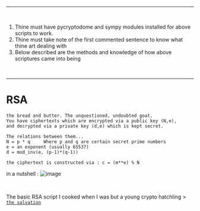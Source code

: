 
***
<br>

1. Thine must have pycryptodome and sympy modules installed for above scripts to work.
2. Thine must take note of the first commented sentence to know what thine art dealing with
3. Below described are the methods and knowledge of how above scriptures came into being
   
<br>

***

# RSA

```
the bread and butter. The unquestioned, undoubted goat.
You have ciphertexts which are encrypted via a public key (N,e),
and decrypted via a private key (d,e) which is kept secret.

The relations between them...
N = p * q     Where p and q are certain secret prime numbers
e = an exponent (usually 65537)
d = mod_inv(e, (p-1)*(q-1))

the ciphertext is constructed via : c = (m**e) % N
```
in a nutshell : 
![image](https://github.com/IC3lemon/cryptobible/assets/150153966/bc39b6b0-a9a4-405c-9f16-ad65a82a84e9)

<br>

The basic RSA script I cooked when I was but a young crypto hatchling > <a href="https://github.com/IC3lemon/cryptobible/blob/main/scripts/rsa-basic.py">`the salvation`</a>

<br>
